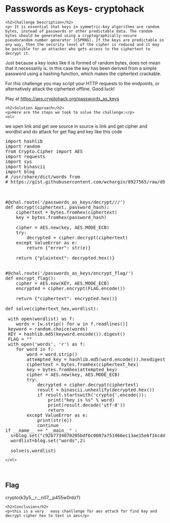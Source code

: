 <title>Passwords as Keys- cryptohack</title>

<!DOCTYPE html>
<html>

<body>
    <h1>Passwords as Keys- cryptohack</h1>

    <h2>Challenge Description</h2>
    <p> It is essential that keys in symmetric-key algorithms are random bytes, instead of passwords or other predictable data. The random bytes should be generated using a cryptographically-secure pseudorandom number generator (CSPRNG). If the keys are predictable in any way, then the security level of the cipher is reduced and it may be possible for an attacker who gets access to the ciphertext to decrypt it.

Just because a key looks like it is formed of random bytes, does not mean that it necessarily is. In this case the key has been derived from a simple password using a hashing function, which makes the ciphertext crackable.

For this challenge you may script your HTTP requests to the endpoints, or alternatively attack the ciphertext offline. Good luck!

Play at <a href="https://aes.cryptohack.org/passwords_as_keys">https://aes.cryptohack.org/passwords_as_keys</a>
</p>
 
    <h2>Solution Approach</h2>
    <p>Here are the steps we took to solve the challenge:</p>
    <ol>
we open link and get see source in source is link and get cipher and wordlist and do attack for get flag and key like this code
<pre>
import hashlib
import random
from Crypto.Cipher import AES
import requests
import sys
import binascii
import blog
# /usr/share/dict/words from
# https://gist.githubusercontent.com/wchargin/8927565/raw/d9783627c731268fb2935a731a618aa8e95cf465/words



#@chal.route('/passwords_as_keys/decrypt/<ciphertext>/<password_hash>/')
def decrypt(ciphertext, password_hash):
    ciphertext = bytes.fromhex(ciphertext)
    key = bytes.fromhex(password_hash)

    cipher = AES.new(key, AES.MODE_ECB)
    try:
        decrypted = cipher.decrypt(ciphertext)
    except ValueError as e:
        return {"error": str(e)}

    return {"plaintext": decrypted.hex()}


#@chal.route('/passwords_as_keys/encrypt_flag/')
def encrypt_flag():
    cipher = AES.new(KEY, AES.MODE_ECB)
    encrypted = cipher.encrypt(FLAG.encode())

    return {"ciphertext": encrypted.hex()}

def solve(ciphertext_hex,wordlist):

 with open(wordlist) as f:
    words = [w.strip() for w in f.readlines()]
 keyword = random.choice(words)
 KEY = hashlib.md5(keyword.encode()).digest()
 FLAG = ""
 with open('words', 'r') as f:
    for word in f:
        word = word.strip()
        attempted_key = hashlib.md5(word.encode()).hexdigest()
        ciphertext = bytes.fromhex(ciphertext_hex)
        key = bytes.fromhex(attempted_key)
        cipher = AES.new(key, AES.MODE_ECB)
        try:
            decrypted = cipher.decrypt(ciphertext)
            result = binascii.unhexlify(decrypted.hex())
            if result.startswith('crypto{'.encode()):
                print("key is %s" % word)
                print(result.decode('utf-8'))
                return
        except ValueError as e:
            print(str(e))
            continue
if __name__ == "__main__" :
  s=blog.set("c92b7734070205bdf6c0087a751466ec13ae15e6f1bcdd3f3a535ec0f4bbae66",1)
  wordlist=blog.set("words",2)

  solve(s,wordlist)
</pre>
      
    </ol>
<br>
    <h2>Flag</h2>
    <p class="flag">crypto{k3y5__r__n07__p455w0rdz?}

</p>

    <h2>Conclusion</h2>
    <p>this is a very   easy chanllenge for aes attack for find key and decrypt cipher hex to text in aes</p>
</body>
</html>


